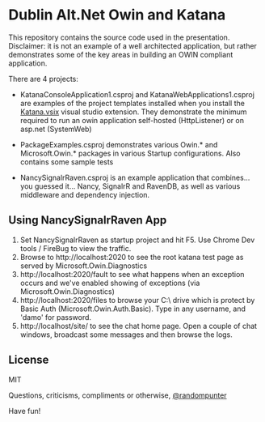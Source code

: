 Dublin Alt.Net Owin and Katana
=========

This repository contains the source code used in the presentation. Disclaimer: it is not an example of a well architected application, but rather demonstrates some of the key areas in building an OWIN compliant application.

There are 4 projects:

  - KatanaConsoleApplication1.csproj and KatanaWebApplications1.csproj are examples of the project templates installed when you install the [Katana.vsix] visual studio extension. They demonstrate the minimum required to run an owin application self-hosted (HttpListener) or on asp.net (SystemWeb)
 
  - PackageExamples.csproj demonstrates various Owin.* and Microsoft.Owin.* packages in various Startup configurations. Also contains some sample tests

  - NancySignalrRaven.csproj is an example application that combines... you guessed it... Nancy, SignalrR and RavenDB, as well as various middleware and dependency injection.

Using NancySignalrRaven App
-

 1. Set NancySignalrRaven as startup project and hit F5. Use Chrome Dev tools / FireBug to view the traffic.
 2. Browse to http://localhost:2020 to see the root katana test page as served by Microsoft.Owin.Diagnostics
 3. http://localhost:2020/fault to see what happens when an exception occurs and we've enabled showing of exceptions (via Microsoft.Owin.Diagnostics)
 4. http://localhost:2020/files to browse your C:\ drive which is protect by Basic Auth (Microsoft.Owin.Auth.Basic). Type in any username, and 'damo' for password.
 5. http://localhost/site/ to see the chat home page. Open a couple of chat windows, broadcast some messages and then browse the logs.

License
-

MIT

Questions, criticisms, compliments or otherwise, [@randompunter]

Have fun!

  [katana.vsix]: http://katanaproject.codeplex.com/releases/view/102220
  [@randompunter]: http://twitter.com/randompunter
  
